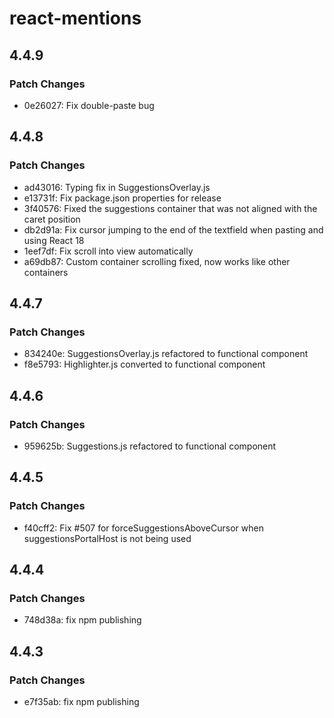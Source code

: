 # react-mentions

## 4.4.9

### Patch Changes

- 0e26027: Fix double-paste bug

## 4.4.8

### Patch Changes

- ad43016: Typing fix in SuggestionsOverlay.js
- e13731f: Fix package.json properties for release
- 3f40576: Fixed the suggestions container that was not aligned with the caret position
- db2d91a: Fix cursor jumping to the end of the textfield when pasting and using React 18
- 1eef7df: Fix scroll into view automatically
- a69db87: Custom container scrolling fixed, now works like other containers

## 4.4.7

### Patch Changes

- 834240e: SuggestionsOverlay.js refactored to functional component
- f8e5793: Highlighter.js converted to functional component

## 4.4.6

### Patch Changes

- 959625b: Suggestions.js refactored to functional component

## 4.4.5

### Patch Changes

- f40cff2: Fix #507 for forceSuggestionsAboveCursor when suggestionsPortalHost is not being used

## 4.4.4

### Patch Changes

- 748d38a: fix npm publishing

## 4.4.3

### Patch Changes

- e7f35ab: fix npm publishing
